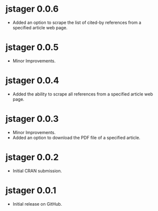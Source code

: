 # jstager 0.0.6

* Added an option to scrape the list of cited-by references from a specified article web page.

# jstager 0.0.5

* Minor Improvements.

# jstager 0.0.4

* Added the ability to scrape all references from a specified article web page.

# jstager 0.0.3

* Minor Improvements.
* Added an option to download the PDF file of a specified article.

# jstager 0.0.2

* Initial CRAN submission.

# jstager 0.0.1

* Initial release on GitHub.
